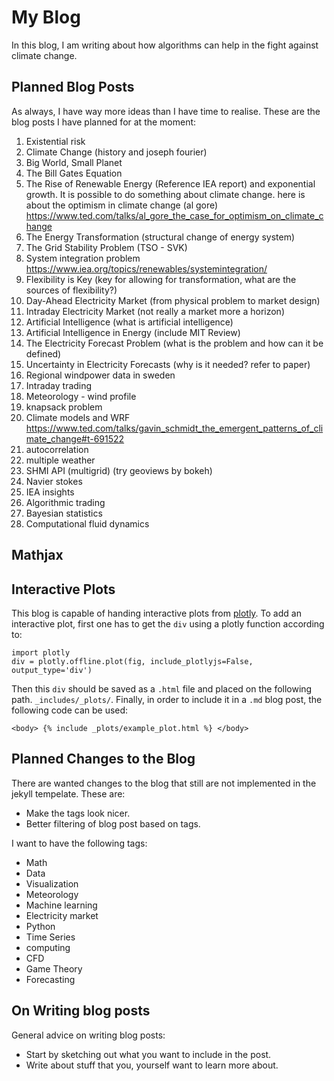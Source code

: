 # My Blog
In this blog, I am writing about how algorithms can help in the fight against climate change.

## Planned Blog Posts
As always, I have way more ideas than I have time to realise. These are the blog posts I have planned for at the moment:

1. Existential risk
1. Climate Change (history and joseph fourier)
1. Big World, Small Planet
1. The Bill Gates Equation
1. The Rise of Renewable Energy (Reference IEA report) and exponential growth. It is possible to do something about climate change.
here is about the optimism in climate change (al gore) https://www.ted.com/talks/al_gore_the_case_for_optimism_on_climate_change
1. The Energy Transformation (structural change of energy system)
1. The Grid Stability Problem (TSO - SVK)
1. System integration problem https://www.iea.org/topics/renewables/systemintegration/
1. Flexibility is Key (key for allowing for transformation, what are the sources of flexibility?)
1. Day-Ahead Electricity Market (from physical problem to market design)
1. Intraday Electricity Market (not really a market more a horizon)
1. Artificial Intelligence (what is artificial intelligence)
1. Artificial Intelligence in Energy (include MIT Review)
1. The Electricity Forecast Problem (what is the problem and how can it be defined)
1. Uncertainty in Electricity Forecasts (why is it needed? refer to paper)
1. Regional windpower data in sweden
1. Intraday trading
1. Meteorology - wind profile
1. knapsack problem
1. Climate models and WRF https://www.ted.com/talks/gavin_schmidt_the_emergent_patterns_of_climate_change#t-691522
1. autocorrelation
1. multiple weather
1. SHMI API (multigrid) (try geoviews by bokeh)
1. Navier stokes
1. IEA insights
1. Algorithmic trading
1. Bayesian statistics
1. Computational fluid dynamics

## Mathjax

## Interactive Plots
This blog is capable of handing interactive plots from [plotly](https://plot.ly/). To add an interactive plot, first one has to get the ```div``` using a plotly function according to:

```
import plotly
div = plotly.offline.plot(fig, include_plotlyjs=False, output_type='div')
```

Then this ```div``` should be saved as a ```.html``` file and placed on the following path. ```_includes/_plots/```. Finally, in order to include it in a ```.md``` blog post, the following code can be used:

```
<body> {% include _plots/example_plot.html %} </body>
```

## Planned Changes to the Blog
There are wanted changes to the blog that still are not implemented in the jekyll tempelate. These are:
* Make the tags look nicer.
* Better filtering of blog post based on tags.

I want to have the following tags:

* Math
* Data
* Visualization
* Meteorology
* Machine learning
* Electricity market
* Python
* Time Series
* computing
* CFD
* Game Theory
* Forecasting

## On Writing blog posts
General advice on writing blog posts:

* Start by sketching out what you want to include in the post.
* Write about stuff that you, yourself want to learn more about.
